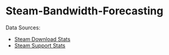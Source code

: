 # Steam-Bandwidth-Forecasting

Data Sources:
- [Steam Download Stats](https://store.steampowered.com/stats/content/)
- [Steam Support Stats](https://store.steampowered.com/stats/support/)
